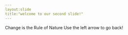 ```yaml
---
layout:slide
title:"welcome to our second slide!"
---
```

Change is the Rule of Nature
Use the left arrow to go back!
